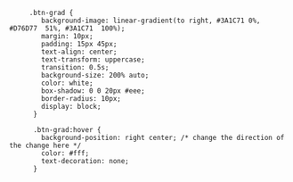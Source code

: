          .btn-grad {
            background-image: linear-gradient(to right, #3A1C71 0%, #D76D77  51%, #3A1C71  100%);
            margin: 10px;
            padding: 15px 45px;
            text-align: center;
            text-transform: uppercase;
            transition: 0.5s;
            background-size: 200% auto;
            color: white;
            box-shadow: 0 0 20px #eee;
            border-radius: 10px;
            display: block;
          }

          .btn-grad:hover {
            background-position: right center; /* change the direction of the change here */
            color: #fff;
            text-decoration: none;
          }

